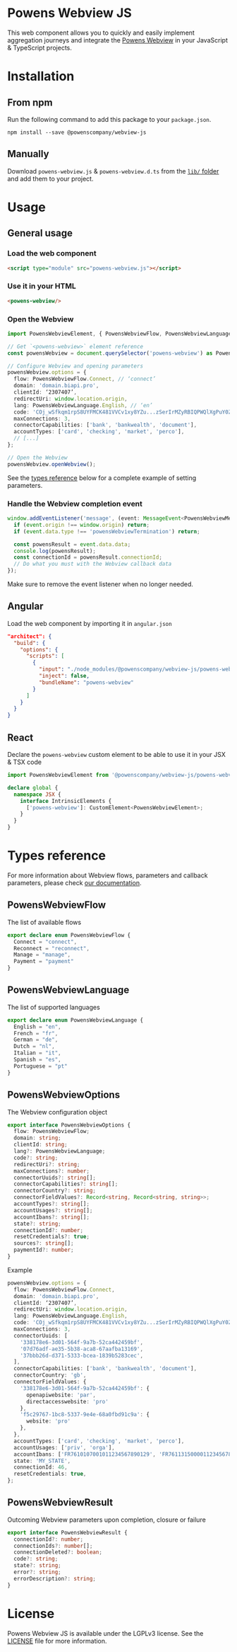 # Powens Webview JS
This web component allows you to quickly and easily implement aggregation journeys and integrate the [Powens Webview](https://docs.powens.com/api-reference/overview/webview) in your JavaScript & TypeScript projects.

# Installation

## From npm
Run the following command to add this package to your `package.json`.
```
npm install --save @powenscompany/webview-js
```

## Manually
Download `powens-webview.js` & `powens-webview.d.ts` from the [`lib/` folder](https://github.com/powenscompany/powens-webview-js/tree/main/lib) and add them to your project.

# Usage

## General usage

### Load the web component
```html
<script type="module" src="powens-webview.js"></script>
```

### Use it in your HTML
```html
<powens-webview/>
```

### Open the Webview
```typescript
import PowensWebviewElement, { PowensWebviewFlow, PowensWebviewLanguage, PowensWebviewMessage } from '@powenscompany/webview-js/powens-webview';

// Get `<powens-webview>` element reference
const powensWebview = document.querySelector('powens-webview') as PowensWebviewElement;

// Configure Webview and opening parameters
powensWebview.options = {
  flow: PowensWebviewFlow.Connect, // ‘connect’
  domain: 'domain.biapi.pro',
  clientId: ‘2307407’,
  redirectUri: window.location.origin,
  lang: PowensWebviewLanguage.English, // ‘en’
  code: 'COj_wSfkqm1rpS8UYFMCK481VVCv1xy8YZu...zSerIrMZyRBIQPWQlXgPuY0Z/7F0Ig6Gvuw',
  maxConnections: 3,
  connectorCapabilities: ['bank', 'bankwealth', 'document'],
  accountTypes: ['card', 'checking', 'market', 'perco'],
  // [...]
};

// Open the Webview
powensWebview.openWebview();
```
See the [types reference](#powenswebviewoptions) below for a complete example of setting parameters.

### Handle the Webview completion event
```typescript
window.addEventListener('message', (event: MessageEvent<PowensWebviewMessage>) => {
  if (event.origin !== window.origin) return;
  if (event.data.type !== 'powensWebviewTermination') return;

  const powensResult = event.data.data;
  console.log(powensResult);
  const connectionId = powensResult.connectionId;
  // Do what you must with the Webview callback data
});
```
Make sure to remove the event listener when no longer needed.

## Angular
Load the web component by importing it in `angular.json`
```json
"architect": {
  "build": {
    "options": {
      "scripts": [
        {
          "input": "./node_modules/@powenscompany/webview-js/powens-webview.js",
          "inject": false,
          "bundleName": "powens-webview"
        }
      ]
    }
  }
}
```

## React
Declare the `powens-webview` custom element to be able to use it in your JSX & TSX code
```typescript
import PowensWebviewElement from '@powenscompany/webview-js/powens-webview';

declare global {
  namespace JSX {
    interface IntrinsicElements {
      ['powens-webview']: CustomElement<PowensWebviewElement>;
    }
  }
}
```

# Types reference
For more information about Webview flows, parameters and callback parameters, please check [our documentation](https://docs.powens.com/api-reference/overview/webview#implementation-guidelines).

## PowensWebviewFlow
The list of available flows
```typescript
export declare enum PowensWebviewFlow {
  Connect = "connect",
  Reconnect = "reconnect",
  Manage = "manage",
  Payment = "payment"
}
```

## PowensWebviewLanguage
The list of supported languages
```typescript
export declare enum PowensWebviewLanguage {
  English = "en",
  French = "fr",
  German = "de",
  Dutch = "nl",
  Italian = "it",
  Spanish = "es",
  Portuguese = "pt"
}
```

## PowensWebviewOptions
The Webview configuration object
```typescript
export interface PowensWebviewOptions {
  flow: PowensWebviewFlow;
  domain: string;
  clientId: string;
  lang?: PowensWebviewLanguage;
  code?: string;
  redirectUri?: string;
  maxConnections?: number;
  connectorUuids?: string[];
  connectorCapabilities?: string[];
  connectorCountry?: string;
  connectorFieldValues?: Record<string, Record<string, string>>;
  accountTypes?: string[];
  accountUsages?: string[];
  accountIbans?: string[];
  state?: string;
  connectionId?: number;
  resetCredentials?: true;
  sources?: string[];
  paymentId?: number;
}
```
Example
```typescript
powensWebview.options = {
  flow: PowensWebviewFlow.Connect,
  domain: 'domain.biapi.pro',
  clientId: ‘2307407’,
  redirectUri: window.location.origin,
  lang: PowensWebviewLanguage.English,
  code: 'COj_wSfkqm1rpS8UYFMCK481VVCv1xy8YZu...zSerIrMZyRBIQPWQlXgPuY0Z/7F0Ig6Gvuw',
  maxConnections: 3,
  connectorUuids: [
    '338178e6-3d01-564f-9a7b-52ca442459bf',
    '07d76adf-ae35-5b38-aca8-67aafba13169',
    '37bbb26d-d371-5333-bcea-1839b5283cec',
  ],
  connectorCapabilities: ['bank', 'bankwealth', 'document'],
  connectorCountry: 'gb',
  connectorFieldValues: {
    '338178e6-3d01-564f-9a7b-52ca442459bf': {
      openapiwebsite: 'par',
      directaccesswebsite: 'pro'
    },
    'f5c29767-1bc8-5337-9e4e-68a0fbd91c9a': {
      website: 'pro'
    },
  },
  accountTypes: ['card', 'checking', 'market', 'perco'],
  accountUsages: ['priv', 'orga'],
  accountIbans: ['FR7610107001011234567890129', 'FR7611315000011234567890138'],
  state: 'MY_STATE',
  connectionId: 46,
  resetCredentials: true,
};
```

## PowensWebviewResult
Outcoming Webview parameters upon completion, closure or failure
```typescript
export interface PowensWebviewResult {
  connectionId?: number;
  connectionIds?: number[];
  connectionDeleted?: boolean;
  code?: string;
  state?: string;
  error?: string;
  errorDescription?: string;
}
```

# License
Powens Webview JS is available under the LGPLv3 license. See the [LICENSE](https://github.com/powenscompany/powens-webview-js/blob/main/LICENSE) file for more information.